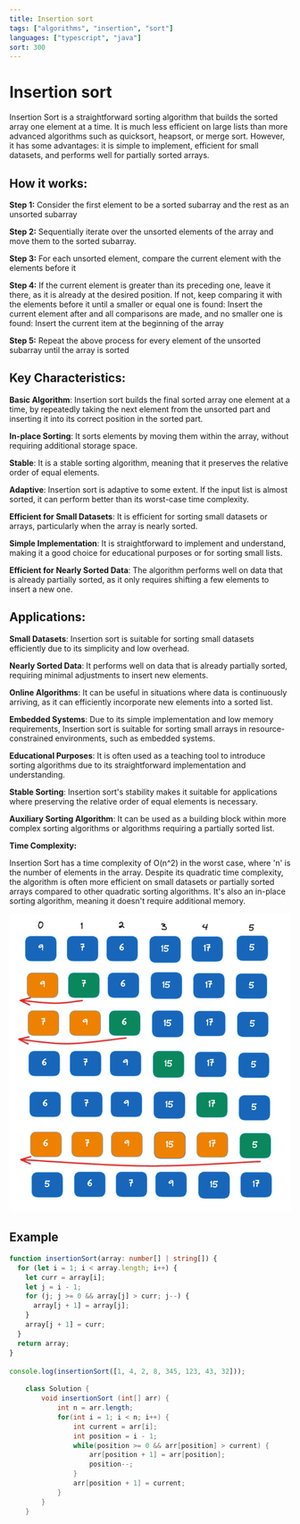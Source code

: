 ```yaml
---
title: Insertion sort
tags: ["algorithms", "insertion", "sort"]
languages: ["typescript", "java"]
sort: 300
---
```


# Insertion sort

Insertion Sort is a straightforward sorting algorithm that builds the sorted array one element at a time. It is much less efficient on large lists than more advanced algorithms such as quicksort, heapsort, or merge sort. However, it has some advantages: it is simple to implement, efficient for small datasets, and performs well for partially sorted arrays.

## How it works:

**Step 1:** Consider the first element to be a sorted subarray and the rest as an unsorted subarray

**Step 2:** Sequentially iterate over the unsorted elements of the array and move them to the sorted subarray.

**Step 3:** For each unsorted element, compare the current element with the elements before it

**Step 4:** If the current element is greater than its preceding one, leave it there, as it is already at the desired position. If not, keep comparing it with the elements before it until a smaller or equal one is found: Insert the current element after and all comparisons are made, and no smaller one is found: Insert the current item at the beginning of the array

**Step 5:** Repeat the above process for every element of the unsorted subarray until the array is sorted

## Key Characteristics:

**Basic Algorithm**: Insertion sort builds the final sorted array one element at a time, by repeatedly taking the next element from the unsorted part and inserting it into its correct position in the sorted part.

**In-place Sorting**: It sorts elements by moving them within the array, without requiring additional storage space.

**Stable**: It is a stable sorting algorithm, meaning that it preserves the relative order of equal elements.

**Adaptive**: Insertion sort is adaptive to some extent. If the input list is almost sorted, it can perform better than its worst-case time complexity.

**Efficient for Small Datasets**: It is efficient for sorting small datasets or arrays, particularly when the array is nearly sorted.

**Simple Implementation**: It is straightforward to implement and understand, making it a good choice for educational purposes or for sorting small lists.

**Efficient for Nearly Sorted Data**: The algorithm performs well on data that is already partially sorted, as it only requires shifting a few elements to insert a new one.

## Applications:

**Small Datasets**: Insertion sort is suitable for sorting small datasets efficiently due to its simplicity and low overhead.

**Nearly Sorted Data**: It performs well on data that is already partially sorted, requiring minimal adjustments to insert new elements.

**Online Algorithms**: It can be useful in situations where data is continuously arriving, as it can efficiently incorporate new elements into a sorted list.

**Embedded Systems**: Due to its simple implementation and low memory requirements, Insertion sort is suitable for sorting small arrays in resource-constrained environments, such as embedded systems.

**Educational Purposes**: It is often used as a teaching tool to introduce sorting algorithms due to its straightforward implementation and understanding.

**Stable Sorting**: Insertion sort's stability makes it suitable for applications where preserving the relative order of equal elements is necessary.

**Auxiliary Sorting Algorithm**: It can be used as a building block within more complex sorting algorithms or algorithms requiring a partially sorted list.

**Time Complexity:**

Insertion Sort has a time complexity of O(n^2) in the worst case, where 'n' is the number of elements in the array. Despite its quadratic time complexity, the algorithm is often more efficient on small datasets or partially sorted arrays compared to other quadratic sorting algorithms. It's also an in-place sorting algorithm, meaning it doesn't require additional memory.

![Insertion sort](https://raw.githubusercontent.com/AndersDeath/holy-theory/main/images/insertion-sort.png)

## Example

```typescript
function insertionSort(array: number[] | string[]) {
  for (let i = 1; i < array.length; i++) {
    let curr = array[i];
    let j = i - 1;
    for (j; j >= 0 && array[j] > curr; j--) {
      array[j + 1] = array[j];
    }
    array[j + 1] = curr;
  }
  return array;
}

console.log(insertionSort([1, 4, 2, 8, 345, 123, 43, 32]));
```

<!-- ignore start -->

```java
    class Solution {
        void insertionSort (int[] arr) {
            int n = arr.length;
            for(int i = 1; i < n; i++) {
                int current = arr[i];
                int position = i - 1;
                while(position >= 0 && arr[position] > current) {
                    arr[position + 1] = arr[position];
                    position--;
                }
                arr[position + 1] = current;
            }
        }
    }
```

<!-- ignore end -->
